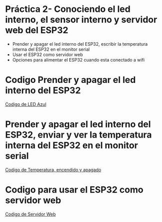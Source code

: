 # Práctica 2- Conociendo el led interno, el sensor interno y servidor web del ESP32 

- Prender y apagar el led interno del ESP32, escribir la temperatura interna del ESP32 en el monitor serial
- Usar el ESP32 como servidor web
- Opciones para alimentar el ESP32 cuando esta conectado a wifi

# Codigo Prender y apagar el led interno del ESP32

[Codigo de LED Azul](CodigoLEDAzul.ino)

# Prender y apagar el led interno del ESP32, enviar y ver la temperatura interna del ESP32 en el monitor serial

[Codigo de Temperatura, encendido y apagado](CodigoTemperatura.ino)

# Codigo para usar el ESP32 como servidor web

[Codigo de Servidor Web](CodigoSW.ino)
